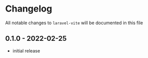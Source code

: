 # Changelog

All notable changes to `laravel-vite` will be documented in this file

## 0.1.0 - 2022-02-25

- initial release
